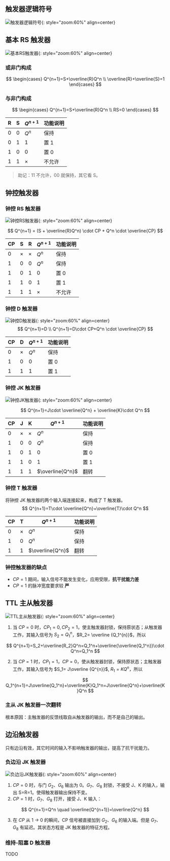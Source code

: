 ## 触发器逻辑符号

![触发器逻辑符号](./第五章图片/触发器逻辑符号.png){: style="zoom:60%" align=center}

## 基本 RS 触发器

![基本RS触发器](./第五章图片/基本RS触发器.png){: style="zoom:60%" align=center}

### 或非门构成

$$
\begin{cases}
Q^{n+1}=S+\overline{R}Q^n \\
\overline{R}+\overline{S}=1
\end{cases}
$$

### 与非门构成

$$
\begin{cases}
Q^{n+1}=S+\overline{R}Q^n \\
RS=0
\end{cases}
$$

| R    | S    | $Q^{n+1}$ | 功能说明 |
| ---- | ---- | --------- | -------- |
| 0    | 0    | $Q^n$     | 保持     |
| 0    | 1    | 1         | 置 1     |
| 1    | 0    | 0         | 置 0     |
| 1    | 1    | ×         | 不允许   |

> 助记：11 不允许，00 就保持，其它看 S。

## 钟控触发器

### 钟控 RS 触发器

![钟控RS触发器](./第五章图片/钟控RS触发器.png){: style="zoom:60%" align=center}

$$
Q^{n+1} = (S + \overline{R}Q^n) \cdot CP + Q^n \cdot \overline{CP}
$$

| CP   | S    | R    | $Q^{n+1}$ | 功能说明 |
| ---- | ---- | ---- | --------- | -------- |
| 0    | ×    | ×    | $Q^n$     | 保持     |
| 1    | 0    | 0    | $Q^n$     | 保持     |
| 1    | 0    | 1    | 0         | 置 0     |
| 1    | 1    | 0    | 1         | 置 1     |
| 1    | 1    | 1    | ×         | 不允许   |

### 钟控 D 触发器

![钟控D触发器](./第五章图片/钟控D触发器.png){: style="zoom:60%" align=center}
$$
Q^{n+1}=D \\
Q^{n+1}=D\cdot CP+Q^n \cdot \overline{CP}
$$

| CP   | D    | $Q^{n+1}$ | 功能说明 |
| ---- | ---- | --------- | -------- |
| 0    | ×    | $Q^n$     | 保持     |
| 1    | 0    | 0         | 置 0     |
| 1    | 1    | 1         | 置 1     |

### 钟控 JK 触发器

![钟控JK触发器](./第五章图片/钟控JK触发器.png){: style="zoom:60%" align=center}

$$
Q^{n+1}=J\cdot \overline{Q^n} + \overline{K}\cdot Q^n
$$

| CP   | J    | K    | $Q^{n+1}$        | 功能说明 |
| ---- | ---- | ---- | ---------------- | -------- |
| 0    | ×    | ×    | $Q^n$            | 保持     |
| 1    | 0    | 0    | $Q^n$            | 保持     |
| 1    | 0    | 1    | 0                | 置 0     |
| 1    | 1    | 0    | 1                | 置 1     |
| 1    | 1    | 1    | $\overline{Q^n}$ | 翻转     |

### 钟控 T 触发器

将钟控 JK 触发器的两个输入端连接起来，构成了 T 触发器。
$$
Q^{n+1}=T\cdot \overline{Q^n}+\overline{T}\cdot Q^n
$$

| CP   | T    | $Q^{n+1}$        | 功能说明 |
| ---- | ---- | ---------------- | -------- |
| 0    | ×    | $Q^n$            | 保持     |
| 1    | 0    | $Q^n$            | 保持     |
| 1    | 1    | $\overline{Q^n}$ | 翻转     |

### 钟控触发器的缺点

- $CP = 1$ 期间，输入信号不能发生变化，应用受限，**抗干扰能力差**
- $CP = 1$ 的脉冲宽度要求较 **严**

## TTL 主从触发器

![TTL主从触发器](./第五章图片/TTL主从触发器.png){: style="zoom:60%" align=center}

1. 当 $CP=0$ 时，$CP_{1}=0,CP_{2}=1$，使主触发器封锁，保持原状态；从触发器工作，其输入信号为 $S_2= Q_1^{n}$，$R_2= \overline {Q_1^{n}}$，所以

$$
Q^{n+1}=S_2+\overline{R_2}Q^n=Q_1^n+\overline{\overline{Q_1^n}}\cdot Q^n=Q_1^n
$$

2. 当 $CP=1$ 时，$CP_{1}=1$，$CP=0$，使从触发器封锁，保持原状态；主触发器工作，其输入信号为 $S_1= J\overline {Q^{n}}$, $R_1= KQ^{n}$​，所以

$$
Q_1^{n+1}=J\overline{Q_1^n}+\overline{K}Q_1^n=J\overline{Q^n}+\overline{K}Q^n
$$

### 主从  JK 触发器一次翻转

根本原因：主触发器的反馈线取自从触发器的输出，而不是自己的输出。

## 边沿触发器

只有边沿有效，其它时间的输入不影响触发器的输出，提高了抗干扰能力。

### 负边沿 JK 触发器

![负边沿JK触发器](./第五章图片/负边沿JK触发器.png){: style="zoom:60%" align=center}

1. $CP=0$ 时，与门 $G_2$、$G_6$ 输出为 0。$G_7$、$G_8$ 封锁，不接受 J、K 的输入，输出 S=R=1。使得触发器输出保持不变。
2. $CP=1$ 时，$G_7$、$G_8$ 打开，接受 J、K 输入：

$$
Q^{n+1}=Q^n \quad \overline{Q^{n+1}}=\overline{Q^n}
$$

3. 在 $CP$ 从 1 → 0 的瞬间，CP 信号被直接加到 $G_2$、$G_6$ 的输入端。但是 $G_7$、$G_8$ 有延迟。其状态方程是 JK 触发器的特征方程。

### 维持-阻塞 D 触发器

TODO
